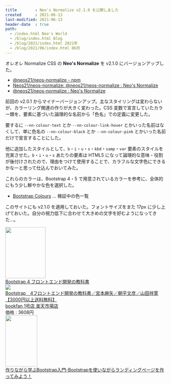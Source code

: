 ```yaml
---
title        : Neo's Normalize v2.1.0 を公開しました
created      : 2021-06-13
last-modified: 2021-06-13
header-date  : true
path:
  - /index.html Neo's World
  - /blog/index.html Blog
  - /blog/2021/index.html 2021年
  - /blog/2021/06/index.html 06月
---
```


オレオレ Normalize CSS の __Neo's Normalize__ を v2.1.0 にバージョンアップした。

- [@neos21/neos-normalize - npm](https://www.npmjs.com/package/@neos21/neos-normalize)
- [Neos21/neos-normalize: @neos21/neos-normalize : Neo's Normalize](https://github.com/Neos21/neos-normalize)
- [@neos21/neos-normalize : Neo's Normalize](https://neos21.github.io/neos-normalize/)

前回の v2.0.1 からマイナーバージョンアップ。主なスタイリングは変わらないが、カラーリング関連の作りが大きく変わった。CSS 変数で宣言していたカラー類を、要素に基づいた論理的な名前から「色名」での定義に変更した。

要するに `--nn-colour-text` とか `--nn-colour-link-hover` とかいった名前はなくして、単に色名の `--nn-colour-black` とか `--nn-colour-pink` とかいった名前だけで宣言することにした。

他に追加したスタイルとして、`b`・`i`・`u`・`s`・`kbd`・`samp`・`var` 要素のスタイルを充実させた。`b`・`i`・`u`・`s` あたりの要素は HTML5 になって論理的な意味・役割が後付けされたので、理由をつけて使用することで、カラフルな文字色にできるかなーと思って仕込んでおいてみた。

これらのカラーは、Bootstrap 4・5 で用意されているカラーを参考に、全体的にもう少し鮮やかな色を選択した。

- [Bootstrap Colours](https://neos21.github.io/frontend-sandboxes/bootstrap-colours/index.html) … 検証中の色一覧

このサイトにも v2.1.0 を適用しておいた。フォントサイズをまた 17px に少し上げておいた。自分の視力低下に合わせて大きめの文字を好むようになってきた…。

<div class="ad-amazon">
  <div class="ad-amazon-image">
    <a href="https://www.amazon.co.jp/dp/B07GRRVC3M?tag=neos21-22&amp;linkCode=osi&amp;th=1&amp;psc=1">
      <img src="https://m.media-amazon.com/images/I/51USzElCLGL._SL160_.jpg" width="126" height="160">
    </a>
  </div>
  <div class="ad-amazon-info">
    <div class="ad-amazon-title">
      <a href="https://www.amazon.co.jp/dp/B07GRRVC3M?tag=neos21-22&amp;linkCode=osi&amp;th=1&amp;psc=1">Bootstrap 4 フロントエンド開発の教科書</a>
    </div>
  </div>
</div>

<div class="ad-rakuten">
  <div class="ad-rakuten-image">
    <a href="https://hb.afl.rakuten.co.jp/hgc/g00rd1d2.waxyc436.g00rd1d2.waxyde08/?pc=https%3A%2F%2Fitem.rakuten.co.jp%2Fbooxstore%2Fbk-4297100207%2F&amp;m=http%3A%2F%2Fm.rakuten.co.jp%2Fbooxstore%2Fi%2F12223101%2F">
      <img src="https://thumbnail.image.rakuten.co.jp/@0_mall/booxstore/cabinet/00926/bk4297100207.jpg?_ex=128x128">
    </a>
  </div>
  <div class="ad-rakuten-info">
    <div class="ad-rakuten-title">
      <a href="https://hb.afl.rakuten.co.jp/hgc/g00rd1d2.waxyc436.g00rd1d2.waxyde08/?pc=https%3A%2F%2Fitem.rakuten.co.jp%2Fbooxstore%2Fbk-4297100207%2F&amp;m=http%3A%2F%2Fm.rakuten.co.jp%2Fbooxstore%2Fi%2F12223101%2F">Bootstrap　4フロントエンド開発の教科書／宮本麻矢／朝平文彦／山田祥寛【3000円以上送料無料】</a>
    </div>
    <div class="ad-rakuten-shop">
      <a href="https://hb.afl.rakuten.co.jp/hgc/g00rd1d2.waxyc436.g00rd1d2.waxyde08/?pc=https%3A%2F%2Fwww.rakuten.co.jp%2Fbooxstore%2F&amp;m=http%3A%2F%2Fm.rakuten.co.jp%2Fbooxstore%2F">bookfan 1号店 楽天市場店</a>
    </div>
    <div class="ad-rakuten-price">価格 : 3608円</div>
  </div>
</div>

<div class="ad-amazon">
  <div class="ad-amazon-image">
    <a href="https://www.amazon.co.jp/dp/B087JLYFTL?tag=neos21-22&amp;linkCode=osi&amp;th=1&amp;psc=1">
      <img src="https://m.media-amazon.com/images/I/516IyGKAowL._SL160_.jpg" width="100" height="160">
    </a>
  </div>
  <div class="ad-amazon-info">
    <div class="ad-amazon-title">
      <a href="https://www.amazon.co.jp/dp/B087JLYFTL?tag=neos21-22&amp;linkCode=osi&amp;th=1&amp;psc=1">作りながら学ぶBootstrap入門-Bootstrapを使いながらランディングページを作ってみよう！</a>
    </div>
  </div>
</div>
